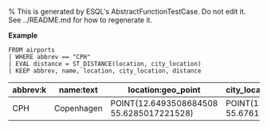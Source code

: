 % This is generated by ESQL's AbstractFunctionTestCase. Do not edit it. See ../README.md for how to regenerate it.

**Example**

```esql
FROM airports
| WHERE abbrev == "CPH"
| EVAL distance = ST_DISTANCE(location, city_location)
| KEEP abbrev, name, location, city_location, distance
```

| abbrev:k | name:text | location:geo_point | city_location:geo_point | distance:d |
| --- | --- | --- | --- | --- |
| CPH | Copenhagen | POINT(12.6493508684508 55.6285017221528) | POINT(12.5683 55.6761) | 7339.573896618216 |


